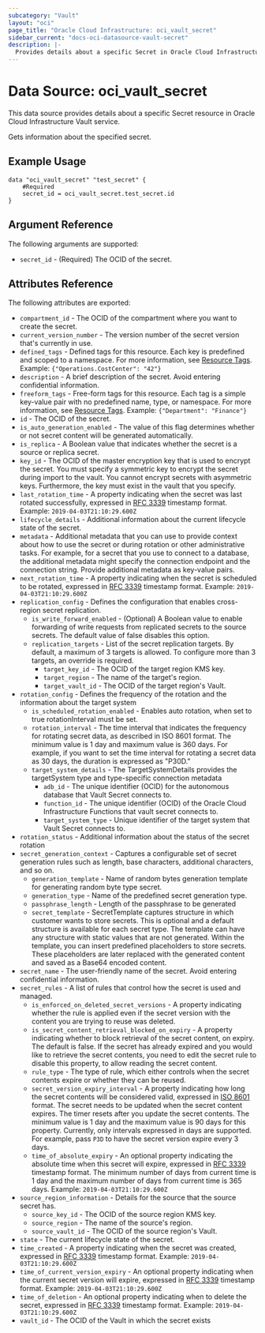 ```yaml
---
subcategory: "Vault"
layout: "oci"
page_title: "Oracle Cloud Infrastructure: oci_vault_secret"
sidebar_current: "docs-oci-datasource-vault-secret"
description: |-
  Provides details about a specific Secret in Oracle Cloud Infrastructure Vault service
---
```


# Data Source: oci_vault_secret
This data source provides details about a specific Secret resource in Oracle Cloud Infrastructure Vault service.

Gets information about the specified secret.

## Example Usage

```hcl
data "oci_vault_secret" "test_secret" {
	#Required
	secret_id = oci_vault_secret.test_secret.id
}
```

## Argument Reference

The following arguments are supported:

* `secret_id` - (Required) The OCID of the secret.


## Attributes Reference

The following attributes are exported:

* `compartment_id` - The OCID of the compartment where you want to create the secret.
* `current_version_number` - The version number of the secret version that's currently in use.
* `defined_tags` - Defined tags for this resource. Each key is predefined and scoped to a namespace. For more information, see [Resource Tags](https://docs.cloud.oracle.com/iaas/Content/General/Concepts/resourcetags.htm). Example: `{"Operations.CostCenter": "42"}` 
* `description` - A brief description of the secret. Avoid entering confidential information.
* `freeform_tags` - Free-form tags for this resource. Each tag is a simple key-value pair with no predefined name, type, or namespace. For more information, see [Resource Tags](https://docs.cloud.oracle.com/iaas/Content/General/Concepts/resourcetags.htm). Example: `{"Department": "Finance"}` 
* `id` - The OCID of the secret.
* `is_auto_generation_enabled` - The value of this flag determines whether or not secret content will be generated automatically. 
* `is_replica` - A Boolean value that indicates whether the secret is a source or replica secret.
* `key_id` - The OCID of the master encryption key that is used to encrypt the secret. You must specify a symmetric key to encrypt the secret during import to the vault. You cannot encrypt secrets with asymmetric keys. Furthermore, the key must exist in the vault that you specify. 
* `last_rotation_time` - A property indicating when the secret was last rotated successfully, expressed in [RFC 3339](https://tools.ietf.org/html/rfc3339) timestamp format. Example: `2019-04-03T21:10:29.600Z` 
* `lifecycle_details` - Additional information about the current lifecycle state of the secret.
* `metadata` - Additional metadata that you can use to provide context about how to use the secret or during rotation or other administrative tasks. For example, for a secret that you use to connect to a database, the additional metadata might specify the connection endpoint and the connection string. Provide additional metadata as key-value pairs. 
* `next_rotation_time` - A property indicating when the secret is scheduled to be rotated, expressed in [RFC 3339](https://tools.ietf.org/html/rfc3339) timestamp format. Example: `2019-04-03T21:10:29.600Z` 
* `replication_config` - Defines the configuration that enables cross-region secret replication.
	* `is_write_forward_enabled` - (Optional) A Boolean value to enable forwarding of write requests from replicated secrets to the source secrets. The default value of false disables this option.
	* `replication_targets` - List of the secret replication targets. By default, a maximum of 3 targets is allowed. To configure more than 3 targets, an override is required.
		* `target_key_id` - The OCID of the target region KMS key.
		* `target_region` - The name of the target's region.
		* `target_vault_id` - The OCID of the target region's Vault.
* `rotation_config` - Defines the frequency of the rotation and the information about the target system
	* `is_scheduled_rotation_enabled` - Enables auto rotation, when set to true rotationInterval must be set. 
	* `rotation_interval` - The time interval that indicates the frequency for rotating secret data, as described in ISO 8601 format. The minimum value is 1 day and maximum value is 360 days. For example, if you want to set the time interval for rotating a secret data as 30 days, the duration is expressed as "P30D." 
	* `target_system_details` - The TargetSystemDetails provides the targetSystem type and type-specific connection metadata 
		* `adb_id` - The unique identifier (OCID) for the autonomous database that Vault Secret connects to. 
		* `function_id` - The unique identifier (OCID) of the Oracle Cloud Infrastructure Functions that vault secret connects to. 
		* `target_system_type` - Unique identifier of the target system that Vault Secret connects to. 
* `rotation_status` - Additional information about the status of the secret rotation
* `secret_generation_context` - Captures a configurable set of secret generation rules such as length, base characters, additional characters, and so on.
	* `generation_template` - Name of random bytes generation template for generating random byte type secret.
	* `generation_type` - Name of the predefined secret generation type.
	* `passphrase_length` - Length of the passphrase to be generated
	* `secret_template` - SecretTemplate captures structure in which customer wants to store secrets. This is optional and a default structure is available for each secret type.  The template can have any structure with static values that are not generated. Within the template, you can insert predefined placeholders to store secrets.  These placeholders are later replaced with the generated content and saved as a Base64 encoded content. 
* `secret_name` - The user-friendly name of the secret. Avoid entering confidential information.
* `secret_rules` - A list of rules that control how the secret is used and managed.
	* `is_enforced_on_deleted_secret_versions` - A property indicating whether the rule is applied even if the secret version with the content you are trying to reuse was deleted. 
	* `is_secret_content_retrieval_blocked_on_expiry` - A property indicating whether to block retrieval of the secret content, on expiry. The default is false. If the secret has already expired and you would like to retrieve the secret contents, you need to edit the secret rule to disable this property, to allow reading the secret content. 
	* `rule_type` - The type of rule, which either controls when the secret contents expire or whether they can be reused.
	* `secret_version_expiry_interval` - A property indicating how long the secret contents will be considered valid, expressed in [ISO 8601](https://en.wikipedia.org/wiki/ISO_8601#Time_intervals) format. The secret needs to be updated when the secret content expires. The timer resets after you update the secret contents. The minimum value is 1 day and the maximum value is 90 days for this property. Currently, only intervals expressed in days are supported. For example, pass `P3D` to have the secret version expire every 3 days. 
	* `time_of_absolute_expiry` - An optional property indicating the absolute time when this secret will expire, expressed in [RFC 3339](https://tools.ietf.org/html/rfc3339) timestamp format. The minimum number of days from current time is 1 day and the maximum number of days from current time is 365 days. Example: `2019-04-03T21:10:29.600Z` 
* `source_region_information` - Details for the source that the source secret has.
	* `source_key_id` - The OCID of the source region KMS key.
	* `source_region` - The name of the source's region.
	* `source_vault_id` - The OCID of the source region's Vault.
* `state` - The current lifecycle state of the secret.
* `time_created` - A property indicating when the secret was created, expressed in [RFC 3339](https://tools.ietf.org/html/rfc3339) timestamp format. Example: `2019-04-03T21:10:29.600Z` 
* `time_of_current_version_expiry` - An optional property indicating when the current secret version will expire, expressed in [RFC 3339](https://tools.ietf.org/html/rfc3339) timestamp format. Example: `2019-04-03T21:10:29.600Z` 
* `time_of_deletion` - An optional property indicating when to delete the secret, expressed in [RFC 3339](https://tools.ietf.org/html/rfc3339) timestamp format. Example: `2019-04-03T21:10:29.600Z` 
* `vault_id` - The OCID of the Vault in which the secret exists

